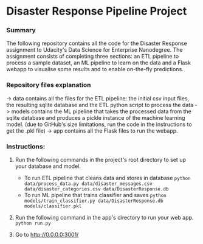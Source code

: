 # Disaster Response Pipeline Project

### Summary
The following repository contains all the code for the Disaster Response assignment to Udacity's Data Science for Enterprise Nanodegree. The assignment consists of completing three sections: an ETL pipeline to process a sample dataset, an ML pipeline to learn on the data and a Flask webapp to visualise some results and to enable on-the-fly predictions.

### Repository files explanation
-> data contains all the files for the ETL pipeline: the initial csv input files, the resulting sqlite database and the ETL python script to process the data
-> models contains the ML pipeline that takes the processed data from the sqlite database and produces a pickle instance of the machine learning model. (due to GitHub's size limitations, run the code in the instructions to get the .pkl file)
-> app contains all the Flask files to run the webapp. 

### Instructions:
1. Run the following commands in the project's root directory to set up your database and model.

    - To run ETL pipeline that cleans data and stores in database
        `python data/process_data.py data/disaster_messages.csv data/disaster_categories.csv data/DisasterResponse.db`
    - To run ML pipeline that trains classifier and saves
        `python models/train_classifier.py data/DisasterResponse.db models/classifier.pkl`

2. Run the following command in the app's directory to run your web app.
    `python run.py`

3. Go to http://0.0.0.0:3001/

